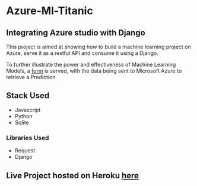 # Azure-Ml-Titanic

## Integrating Azure studio with Django
This project is aimed at showing how to build a machine learning project on Azure, serve it as a restful API 
and consume it using a Django.

To further illustrate the power and effectiveness of Machine Learning Models, a [form](https://titanic-azure-uche.herokuapp.com/) is served, 
with the data being sent to Microsoft Azure to retrieve a Prediction

## Stack Used
- Javascript
- Python
- Sqlite

### Libraries Used
- Request
- Django


## Live Project hosted on Heroku [here](https://titanic-azure-uche.herokuapp.com/)
